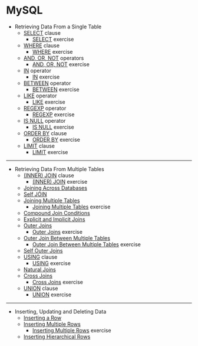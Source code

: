 # MySQL

- Retrieving Data From a Single Table
  - [SELECT](Retrieving-Data-From-a-Single-Table/SELECT_Clause.sql) clause
    - [SELECT](Retrieving-Data-From-a-Single-Table/SELECT_Clause-Exercise.sql) exercise
  - [WHERE](Retrieving-Data-From-a-Single-Table/WHERE_Clause.sql) clause
    - [WHERE](Retrieving-Data-From-a-Single-Table/WHERE_Clause-Exercise.sql) exercise
  - [AND, OR, NOT](Retrieving-Data-From-a-Single-Table/AND-OR-NOT_Operators.sql) operators
    - [AND, OR, NOT](Retrieving-Data-From-a-Single-Table/AND-OR-NOT_Operators-Exercise.sql) exercise
  - [IN](Retrieving-Data-From-a-Single-Table/IN_Operator.sql) operator
    - [IN](Retrieving-Data-From-a-Single-Table/IN_Operator-Exercise.sql) exercise
  - [BETWEEN](Retrieving-Data-From-a-Single-Table/BETWEEN_Operator.sql) operator
    - [BETWEEN](Retrieving-Data-From-a-Single-Table/BETWEEN_Operator-Exercise.sql) exercise
  - [LIKE](Retrieving-Data-From-a-Single-Table/LIKE_Operator.sql) operator
    - [LIKE](Retrieving-Data-From-a-Single-Table/LIKE_Operator-Exercise.sql) exercise
  - [REGEXP](Retrieving-Data-From-a-Single-Table/REGEXP_Operator.sql) operator
    - [REGEXP](Retrieving-Data-From-a-Single-Table/REGEXP_Operator-Exercise.sql) exercise
  - [IS NULL](Retrieving-Data-From-a-Single-Table/IS-NULL_Operator.sql) operator
    - [IS NULL](Retrieving-Data-From-a-Single-Table/IS-NULL_Operator-Exercise.sql) exercise
  - [ORDER BY](Retrieving-Data-From-a-Single-Table/ORDER-BY_Clause.sql) clause
    - [ORDER BY](Retrieving-Data-From-a-Single-Table/ORDER-BY_Clause-Exercise.sql) exercise
  - [LIMIT](Retrieving-Data-From-a-Single-Table/LIMIT_Clause.sql) clause
    - [LIMIT](Retrieving-Data-From-a-Single-Table/LIMIT_Clause-Exercise.sql) exercise
---
- Retrieving Data From Multiple Tables
  - [(INNER) JOIN](Retrieving-Data-From-Multiple-Tables/INNER-JOIN_Clause.sql) clause
    - [(INNER) JOIN](Retrieving-Data-From-Multiple-Tables/INNER-JOIN_Clause-Exercise.sql) exercise
  - [Joining Across Databases](Retrieving-Data-From-Multiple-Tables/Joining-Across-Databases.sql)
  - [Self JOIN](Retrieving-Data-From-Multiple-Tables/Self-JOIN.sql)
  - [Joining Multiple Tables](Retrieving-Data-From-Multiple-Tables/Joining-Multiple-Tables.sql)
    - [Joining Multiple Tables](Retrieving-Data-From-Multiple-Tables/Joining-Multiple-Tables-Exercise.sql) exercise
  - [Compound Join Conditions](Retrieving-Data-From-Multiple-Tables/Compound-Join-Conditions.sql)
  - [Explicit and Implicit Joins](Retrieving-Data-From-Multiple-Tables/Explicit-and-Implicit-Join.sql)
  - [Outer Joins](Retrieving-Data-From-Multiple-Tables/Outer-Joins.sql)
    - [Outer Joins](Retrieving-Data-From-Multiple-Tables/Outer-Joins-Exercise.sql) exercise
  - [Outer Join Between Multiple Tables](Retrieving-Data-From-Multiple-Tables/Outer-Join-Between-Multiple-Tables.sql)
    - [Outer Join Between Multiple Tables](Retrieving-Data-From-Multiple-Tables/Outer-Join-Between-Multiple-Tables-Exercise.sql) exercise
  - [Self Outer Joins](Retrieving-Data-From-Multiple-Tables/Self-Outer-Join.sql)
  - [USING](Retrieving-Data-From-Multiple-Tables/Using-Clause.sql) clause
    - [USING](Retrieving-Data-From-Multiple-Tables/Using-Clause-Exercise.sql) exercise
  - [Natural Joins](Retrieving-Data-From-Multiple-Tables/Natural-Joins.sql)
  - [Cross Joins](Retrieving-Data-From-Multiple-Tables/Cross-Joins.sql)
    - [Cross Joins](Retrieving-Data-From-Multiple-Tables/Cross-Joins-Exercise.sql) exercise
  - [UNION](Retrieving-Data-From-Multiple-Tables/Unions.sql) clause
    - [UNION](Retrieving-Data-From-Multiple-Tables/Unions-Exercise.sql) exercise
---
  - Inserting, Updating and Deleting Data
    - [Inserting a Row](Inserting-Updating-Deleting_Data/Inserting-a-Row.sql)
    - [Inserting Multiple Rows](Inserting-Updating-Deleting_Data/Inserting-Multiple-Rows.sql)
      - [Inserting Multiple Rows](Inserting-Updating-Deleting_Data/Inserting-Multiple-Rows-Exercise.sql) exercise
    - [Inserting Hierarchical Rows](Inserting-Updating-Deleting_Data/Inserting-Hierarchical-Rows.sql)
